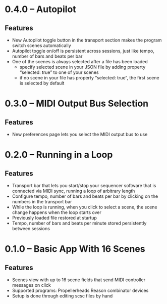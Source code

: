 # 0.4.0 – Autopilot

## Features

* New Autopilot toggle button in the transport section makes the program switch scenes automatically
* Autopilot toggle on/off is persistent across sessions, just like tempo, number of bars and beats
  per bar
* One of the scenes is always selected after a file has been loaded
    * specify selected scene in your JSON file by adding property “selected: true” to one of your
      scenes
    * if no scene in your file has property “selected: true”, the first scene is selected by
      default

# 0.3.0 – MIDI Output Bus Selection

## Features

* New preferences page lets you select the MIDI output bus to use

# 0.2.0 – Running in a Loop

## Features

* Transport bar that lets you start/stop your sequencer software that is connected via MIDI sync,
  running a loop of arbitrary length
* Configure tempo, number of bars and beats per bar by clicking on the numbers in the transport bar
* While the loop is running, when you click to select a scene, the scene change happens when the
  loop starts over
* Previously loaded file restored at startup
* Tempo, number of bars and beats per minute stored persistently between sessions

# 0.1.0 – Basic App With 16 Scenes

## Features

* Scenes view with up to 16 scene fields that send MIDI controller messages on click
* Supported programs: Propellerheads Reason combinator devices
* Setup is done through editing scsc files by hand


